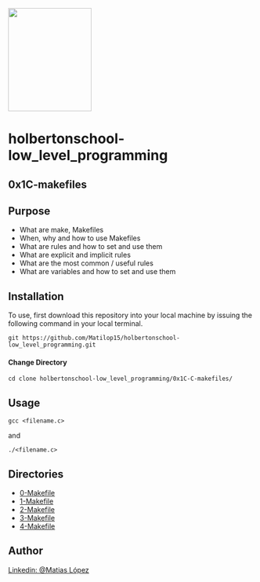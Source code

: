 
<img src="https://blog.holbertonschool.com/wp-content/uploads/2020/04/unnamed-2.png" width="170" height="210">

# holbertonschool-low_level_programming

## 0x1C-makefiles

## Purpose

- What are make, Makefiles
- When, why and how to use Makefiles
- What are rules and how to set and use them
- What are explicit and implicit rules
- What are the most common / useful rules
- What are variables and how to set and use them

## Installation
To use, first download  this repository into your local machine by issuing the following command in your local terminal. 
```
git https://github.com/Matilop15/holbertonschool-low_level_programming.git
```

#### Change Directory
```
cd clone holbertonschool-low_level_programming/0x1C-C-makefiles/
```

## Usage
```
gcc <filename.c>
```
and
```
./<filename.c>
```

## Directories

- [0-Makefile](https://github.com/Matilop15/holbertonschool-low_level_programming/tree/main/0x1C-makefiles/0-Makefile)
- [1-Makefile](https://github.com/Matilop15/holbertonschool-low_level_programming/tree/main/0x1C-makefiles/1-Makefile)
- [2-Makefile](https://github.com/Matilop15/holbertonschool-low_level_programming/tree/main/0x1C-makefiles/2-Makefile)
- [3-Makefile](https://github.com/Matilop15/holbertonschool-low_level_programming/tree/main/0x1C-makefiles/3-Makefile)
- [4-Makefile](https://github.com/Matilop15/holbertonschool-low_level_programming/tree/main/0x1C-makefiles/4-Makefile)

## Author
[Linkedin: @Matias López](https://uy.linkedin.com/in/matias-l%C3%B3pez-777796194?trk=people-guest_people_search-card)
